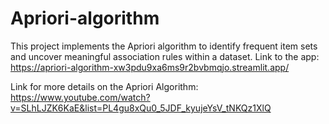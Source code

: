 # Apriori-algorithm
This project implements the Apriori algorithm to identify frequent item sets and uncover meaningful association rules within a dataset.
Link to the app: https://apriori-algorithm-xw3pdu9xa6ms9r2bvbmqjo.streamlit.app/

Link for more details on the Apriori Algorithm: https://www.youtube.com/watch?v=SLhLJZK6KaE&list=PL4gu8xQu0_5JDF_kyujeYsV_tNKQz1XlQ
